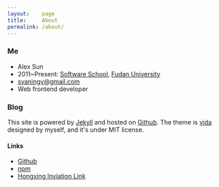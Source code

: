 ```yaml
---
layout:    page
title:     About
permalink: /about/
---
```


### Me

- Alex Sun
- 2011~Present: [Software School](http://www.software.fudan.edu.cn/), [Fudan University](http://www.fudan.edu.cn/)
- syaningv@gmail.com
- Web frontend developer

### Blog

This site is powered by [Jekyll](http://jekyllrb.com/) and hosted on [Github](https://github.com/).
The theme is [vida](https://github.com/syaning/vida) designed by myself, and it's under MIT license.

#### Links

- [Github](https://github.com/syaning)
- [npm](https://www.npmjs.com/~syaning)
- [Hongxing Inviation Link](http://honx.in/i/VUL-BIkWGkmhxeoS)
